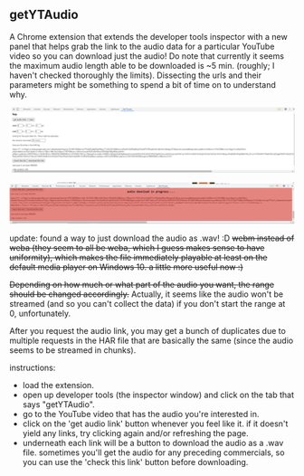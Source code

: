 ## getYTAudio
    
A Chrome extension that extends the developer tools inspector with a new panel that helps grab the link to the audio data for a particular YouTube video so you can download just the audio! Do note that currently it seems the maximum audio length able to be downloaded is ~5 min. (roughly; I haven't checked thoroughly the limits). Dissecting the urls and their parameters might be something to spend a bit of time on to understand why.     
    
![current look of the extension](screenshot.png "current look")    
    
![current look of the extension when downloading audio](screenshot2.png "audio download example")    
    
update: found a way to just download the audio as .wav! :D ~~webm instead of weba (they seem to all be weba, which I guess makes sense to have uniformity), which makes the file immediately playable at least on the default media player on Windows 10. a little more useful now :)~~   
    
~~Depending on how much or what part of the audio you want, the range should be changed accordingly.~~ Actually, it seems like the audio won't be streamed (and so you can't collect the data) if you don't start the range at 0, unfortunately.    
    
After you request the audio link, you may get a bunch of duplicates due to multiple requests in the HAR file that are basically the same (since the audio seems to be streamed in chunks).    
    
instructions:    
- load the extension.    
- open up developer tools (the inspector window) and click on the tab that says "getYTAudio".    
- go to the YouTube video that has the audio you're interested in.      
- click on the 'get audio link' button whenever you feel like it. if it doesn't yield any links, try clicking again and/or refreshing the page.    
- underneath each link will be a button to download the audio as a .wav file. sometimes you'll get the audio for any preceding commercials, so you can use the 'check this link' button before downloading.    